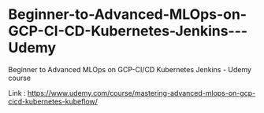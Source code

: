 # Beginner-to-Advanced-MLOps-on-GCP-CI-CD-Kubernetes-Jenkins---Udemy
Beginner to Advanced MLOps on GCP-CI/CD Kubernetes Jenkins - Udemy course

Link : <https://www.udemy.com/course/mastering-advanced-mlops-on-gcp-cicd-kubernetes-kubeflow/>